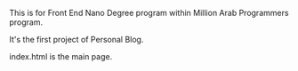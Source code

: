 This is for Front End Nano Degree program within Million Arab Programmers program.

It's the first project of Personal Blog.


index.html is the main page.
